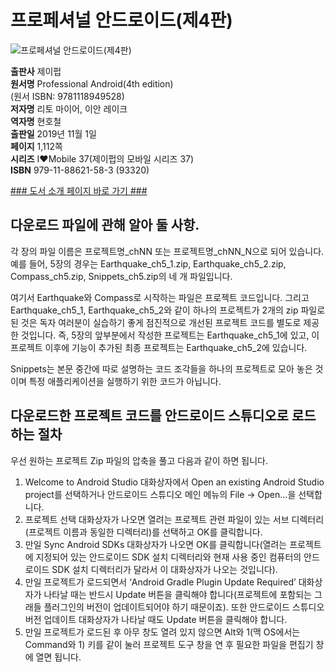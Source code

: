 # 프로페셔널 안드로이드(제4판)

![프로페셔널 안드로이드(제4판)](http://image.kyobobook.co.kr/images/book/xlarge/583/x9791188621583.jpg)


**출판사** 제이펍  
**원서명** Professional Android(4th edition)  
(원서 ISBN: 9781118949528)  
**저자명** 리토 마이어, 이안 레이크  
**역자명** 현호철  
**출판일** 2019년 11월 1일  
**페이지** 1,112쪽  
**시리즈** I♥Mobile 37(제이펍의 모바일 시리즈 37)  
**ISBN**  979-11-88621-58-3 (93320)  

[### 도서 소개 페이지 바로 가기 ###]()

## 다운로드 파일에 관해 알아 둘 사항.
각 장의 파일 이름은 프로젝트명_chNN 또는 프로젝트명_chNN_N으로 되어 있습니다. 
예를 들어, 5장의 경우는 Earthquake_ch5_1.zip, Earthquake_ch5_2.zip, Compass_ch5.zip, Snippets_ch5.zip의 네 개 파일입니다. 

여기서 Earthquake와 Compass로 시작하는 파일은 프로젝트 코드입니다. 그리고 Earthquake_ch5_1, Earthquake_ch5_2와 같이 하나의 프로젝트가 2개의 zip 파일로 된 것은 독자 여러분이 실습하기 좋게 점진적으로 개선된 프로젝트 코드를 별도로 제공한 것입니다. 즉, 5장의 앞부분에서 작성한 프로젝트는 Earthquake_ch5_1에 있고, 이 프로젝트 이후에 기능이 추가된 최종 프로젝트는 Earthquake_ch5_2에 있습니다.

Snippets는 본문 중간에 따로 설명하는 코드 조각들을 하나의 프로젝트로 모아 놓은 것이며 특정 애플리케이션을 실행하기 위한 코드가 아닙니다. 

## 다운로드한 프로젝트 코드를 안드로이드 스튜디오로 로드하는 절차 
우선 원하는 프로젝트 Zip 파일의 압축을 풀고 다음과 같이 하면 됩니다.

1. Welcome to Android Studio 대화상자에서 Open an existing Android Studio project를 선택하거나 안드로이드 스튜디오 메인 메뉴의 File -> Open...을 선택합니다.
2. 프로젝트 선택 대화상자가 나오면 열려는 프로젝트 관련 파일이 있는 서브 디렉터리(프로젝트 이름과 동일한 디렉터리)를 선택하고 OK를 클릭합니다.
3. 만일 Sync Android SDKs 대화상자가 나오면 OK를 클릭합니다(열려는 프로젝트에 지정되어 있는 안드로이드 SDK 설치 디렉터리와 현재 사용 중인 컴퓨터의 안드로이드 SDK 설치 디렉터리가 달라서 이 대화상자가 나오는 것입니다).
4. 만일 프로젝트가 로드되면서 ‘Android Gradle Plugin Update Required’ 대화상자가 나타날 때는 반드시 Update 버튼을 클릭해야 합니다(프로젝트에 포함되는 그래들 플러그인의 버전이 업데이트되어야 하기 때문이죠). 또한 안드로이드 스튜디오 버전 업데이트 대화상자가 나타날 때도 Update 버튼을 클릭해야 합니다.
5. 만일 프로젝트가 로드된 후 아무 창도 열려 있지 않으면 Alt와 1(맥 OS에서는 Command와 1) 키를 같이 눌러 프로젝트 도구 창을 연 후 필요한 파일을 편집기 창에 열면 됩니다.
